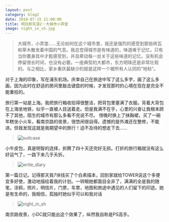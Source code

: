 ```yaml
---
layout: post
category: blog2
date: 2010-07-15 21:00:00
title: 明日即天涯2－大城市小弄堂
image: night_in_sh.jpg
---
```


>大城市，小弄堂……无论如何在这个城市里，我还是强烈的感受到那些砖瓦和草木散发着中国的气息。我总觉得城市是有味道的，味道难于记忆，只有当你置身其中才能感受到，并且牵动每一丝关于这些味道的记忆。没有机会停留很长时间，也没有必要。一座典型的大都市，东方明珠还是非常壮观的。与之相比，家乡重庆最缺少的就是这样一个被所有人认同的“地标”。
 
对于上海的印象，写在浦东机场。庆幸自己在旅途中写了这么多字，画了这么多画，因为此时在舒适的房间里敲击键盘的时候，才发现那时的心境在现在是完全不能重拾的。
 
旅行第一站是上海。我把旅行箱收拾得很整洁，把背包里塞满了衣服。背着大背包在上海坐地铁，似乎一直被人目送着走。但是我满不在乎，心里的兴奋让我根本顾不了其他，陌生的城市有那么多看不完说不尽。
傍晚时换上了抹胸裙，买了一碗年糕坐小火车，看南京路的夜景，很悠闲很自得。遗憾的是外滩还在整修，不能进。但我发现这就是我期望中的旅行！迫不及待的想走下去……
 


>![suitcase](/assets/suitcase.jpg)

小牛皮包，真是明智的选择，折腾了四十天还完好无损。打折的旅行箱就没有这么好运气了，一路下来几乎夭折。

>![write_diary](/assets/write_diary.jpg)

第一篇日记。记得那天我7块钱买了个白素描本，回到家就给TOWER说这个多便宜多好使，激动地描绘着我的计划。一转眼她都面目全非了，满满的全是我的随笔，涂鸦，照片，明信片，门票，车票，地图和旅途中遇见的人们留下的印迹。她是有生命的，我相信，孤独时她似乎可以和我对话

>![night_in_sh](/assets/night_in_sh.jpg)

南京路夜景，小DC就只能出这个效果了，纵然我自称是PS高手。
